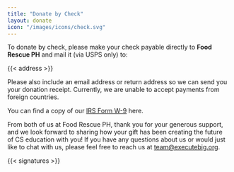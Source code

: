 ```yaml
---
title: "Donate by Check"
layout: donate
icon: "/images/icons/check.svg"
---
```


To donate by check, please make your check payable directly to
**Food Rescue PH** and mail it (via USPS only) to:

{{< address >}}

Please also include an email address or return address so we can send you
your donation receipt. Currently, we are unable to accept payments from
foreign countries.

You can find a copy of our [IRS Form W-9](https://go.executebig.org/w9) here.

From both of us at Food Rescue PH, thank you for your generous support, and we look forward to sharing how your gift has been creating the future of CS education with you! If you have any questions about us or would just like to chat with us, please feel free to reach us at team@executebig.org.

{{< signatures >}}
